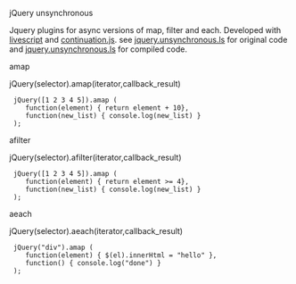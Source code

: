 jQuery unsynchronous

Jquery plugins for async versions of map, filter and each. 
Developed with [livescript](http://livescript.net/) and [continuation.js](https://github.com/BYVoid/continuation).
see [jquery.unsynchronous.ls](https://github.com/francescoagati/jquery.unsynchronous/blob/master/lib/jquery.unsynchronous.ls) for original code
and [jquery.unsynchronous.ls](https://github.com/francescoagati/jquery.unsynchronous/blob/master/lib/jquery.unsynchronous.js) for compiled code.


amap

jQuery(selector).amap(iterator,callback_result)

```
 jQuery([1 2 3 4 5]).amap (
    function(element) { return element + 10}, 
    function(new_list) { console.log(new_list) }
 );
```

afilter

jQuery(selector).afilter(iterator,callback_result)

```
 jQuery([1 2 3 4 5]).amap (
    function(element) { return element >= 4}, 
    function(new_list) { console.log(new_list) }
 );
```

aeach

jQuery(selector).aeach(iterator,callback_result)

```
 jQuery("div").amap (
    function(element) { $(el).innerHtml = "hello" }, 
    function() { console.log("done") }
 );
```